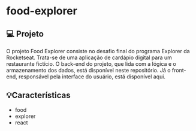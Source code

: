 # food-explorer

## 💻 Projeto
O projeto Food Explorer consiste no desafio final do programa Explorer da Rocketseat. Trata-se de uma aplicação de cardápio digital para um restaurante fictício.
O back-end do projeto, que lida com a lógica e o armazenamento dos dados, está disponível neste repositório. Já o front-end, responsável pela interface do usuário, está disponível aqui.

## 💡Características
- food
- explorer
- react
